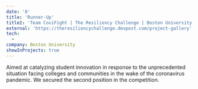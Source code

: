 ```yaml
---
date: '8'
title: 'Runner-Up'
title2: 'Team CoviFight | The Resiliency Challenge | Boston University'
external: 'https://theresiliencychallenge.devpost.com/project-gallery'
tech:
  -
company: Boston University
showInProjects: true
---
```


Aimed at catalyzing student innovation in response to the unprecedented situation facing colleges and communities in the wake of the coronavirus pandemic. We secured the second position in the competition.
